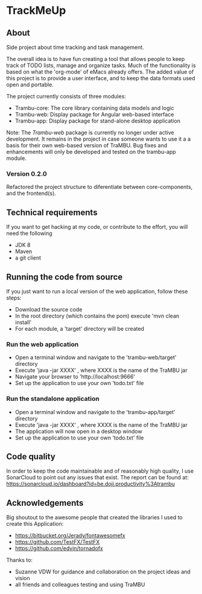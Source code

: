 # TrackMeUp

## About

Side project about time tracking and task management.

The overall idea is to have fun creating a tool that allows people to keep track
of TODO lists, manage and organize tasks.
Much of the functionality is based on what the 'org-mode' of eMacs already offers.
The added value of this project is to provide a user interface, and to keep the data formats used
open and portable.

The project currently consists of three modules:

* Trambu-core: The core library containing data models and logic
* Trambu-web: Display package for Angular web-based interface
* Trambu-app: Display package for stand-alone desktop application

Note: The *Trambu-web* package is currently no longer under active development. It remains in the project in case someone 
wants to use it a a basis for their own web-based version of TraMBU. Bug fixes and enhancements will only be developed and
tested on the trambu-app module.


### Version 0.2.0

Refactored the project structure to diferentiate between core-components, and
the frontend(s).

## Technical requirements

If you want to get hacking at my code, or contribute to the effort, 
you will need the following

* JDK 8
* Maven
* a git client

## Running the code from source

If you just want to run a local version of the web application,
follow these steps:

* Download the source code
* In the root directory (which contains the pom) execute 'mvn clean install'
* For each module, a 'target' directory will be created

### Run the web application
* Open a terminal window and navigate to the 'trambu-web/target' directory
* Execute 'java -jar XXXX' , where XXXX is the name of the TraMBU jar
* Navigate your browser to 'http://localhost:9666'
* Set up the application to use your own 'todo.txt' file

### Run the standalone application
* Open a terminal window and navigate to the 'trambu-app/target' directory
* Execute 'java -jar XXXX' , where XXXX is the name of the TraMBU jar
* The application will now open in a desktop window
* Set up the application to use your own 'todo.txt' file

## Code quality

In order to keep the code maintainable and of reasonably high quality,
I use SonarCloud to point out any issues that exist.
The report can be found at:
https://sonarcloud.io/dashboard?id=be.doji.productivity%3Atrambu


## Acknowledgements 

Big shoutout to the awesome people that created the libraries I used to create this Application:

* https://bitbucket.org/Jerady/fontawesomefx
* https://github.com/TestFX/TestFX
* https://github.com/edvin/tornadofx

Thanks to:

* Suzanne VDW for guidance and collaboration on the project ideas and vision
* all friends and colleagues testing and using TraMBU